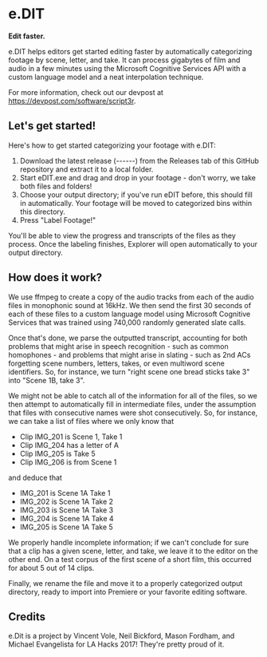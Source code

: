 # e.DIT

**Edit faster.**

e.DIT helps editors get started editing faster by automatically categorizing footage by scene, letter, and take. It can process gigabytes of film and audio in a few minutes using the Microsoft Cognitive Services API with a custom language model and a neat interpolation technique.

For more information, check out our devpost at https://devpost.com/software/script3r.

## Let's get started!

Here's how to get started categorizing your footage with e.DIT:

1. Download the latest release (------) from the Releases tab of this GitHub repository and extract it to a local folder. 
2. Start eDIT.exe and drag and drop in your footage - don't worry, we take both files and folders!
3. Choose your output directory; if you've run eDIT before, this should fill in automatically. Your footage will be moved to categorized bins within this directory.
4. Press "Label Footage!"

You'll be able to view the progress and transcripts of the files as they process. Once the labeling finishes, Explorer will open automatically to your output directory.

## How does it work?

We use ffmpeg to create a copy of the audio tracks from each of the audio files in monophonic sound at 16kHz. We then send the first 30 seconds of each of these files to a custom language model using Microsoft Cognitive Services that was trained using 740,000 randomly generated slate calls.

Once that's done, we parse the outputted transcript, accounting for both problems that might arise in speech recognition - such as common homophones - and problems that might arise in slating - such as 2nd ACs forgetting scene numbers, letters, takes, or even multiword scene identifiers. So, for instance, we turn "right scene one bread sticks take 3" into "Scene 1B, take 3".

We might not be able to catch all of the information for all of the files, so we then attempt to automatically fill in intermediate files, under the assumption that files with consecutive names were shot consecutively. So, for instance, we can take a list of files where we only know that

- Clip IMG_201 is Scene 1, Take 1
- Clip IMG_204 has a letter of A
- Clip IMG_205 is Take 5
- Clip IMG_206 is from Scene 1

and deduce that

- IMG_201 is Scene 1A Take 1
- IMG_202 is Scene 1A Take 2
- IMG_203 is Scene 1A Take 3
- IMG_204 is Scene 1A Take 4
- IMG_205 is Scene 1A Take 5

We properly handle incomplete information; if we can't conclude for sure that a clip has a given scene, letter, and take, we leave it to the editor on the other end. On a test corpus of the first scene of a short film, this occurred for about 5 out of 14 clips.

Finally, we rename the file and move it to a properly categorized output directory, ready to import into Premiere or your favorite editing software.

## Credits

e.Dit is a project by Vincent Vole, Neil Bickford, Mason Fordham, and Michael Evangelista for LA Hacks 2017! They're pretty proud of it.